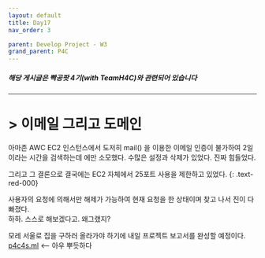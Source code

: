 ```yaml
---
layout: default
title: Day17
nav_order: 3

parent: Develop Project - W3
grand_parent: P4C
---
```


##### 해당 게시글은 빡공팟 4기(with TeamH4C)와 관련되어 있습니다
-----

# > 이메일 그리고 도메인

아마존 AWC EC2 인스턴스에서 도저히 mail() 을 이용한 이메일 인증이 불가하여 2일이라는 시간을 검색하는데 에만 소모했다. 수많은 설정과 삭제가 있었다. 진짜 힘들었다.

그리고 그 결론으로 결국에는 EC2 자체에서 25포트 사용을 제한하고 있었다.
{: .text-red-000}

사용자의 요청에 의해서만 해제가 가능하여 현재 요청을 한 상태이며 찾고 나서 진이 다 빠졌다.  
하하. 스스로 해보겠다고. 왜그랬지?

모레 서울로 집을 구하러 올라가야 하기에 내일 프로젝트 보고서를 완성할 예정이다.  
[p4c4s.ml](http://p4c4s.ml) <-- 아우 뿌듯하다